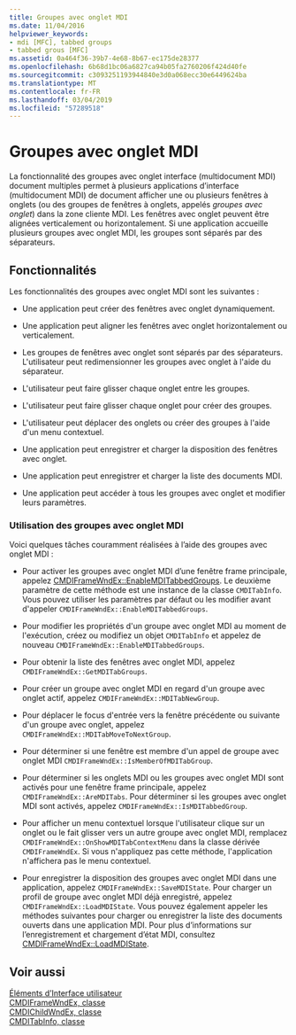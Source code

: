 ```yaml
---
title: Groupes avec onglet MDI
ms.date: 11/04/2016
helpviewer_keywords:
- mdi [MFC], tabbed groups
- tabbed grous [MFC]
ms.assetid: 0a464f36-39b7-4e68-8b67-ec175de28377
ms.openlocfilehash: 6b68d1bc06a6827ca94b05fa2760206f424d40fe
ms.sourcegitcommit: c3093251193944840e3d0a068ecc30e6449624ba
ms.translationtype: MT
ms.contentlocale: fr-FR
ms.lasthandoff: 03/04/2019
ms.locfileid: "57289518"
---
```

# <a name="mdi-tabbed-groups"></a>Groupes avec onglet MDI

La fonctionnalité des groupes avec onglet interface (multidocument MDI) document multiples permet à plusieurs applications d’interface (multidocument MDI) de document afficher une ou plusieurs fenêtres à onglets (ou des groupes de fenêtres à onglets, appelés *groupes avec onglet*) dans la zone cliente MDI. Les fenêtres avec onglet peuvent être alignées verticalement ou horizontalement. Si une application accueille plusieurs groupes avec onglet MDI, les groupes sont séparés par des séparateurs.

## <a name="features"></a>Fonctionnalités

Les fonctionnalités des groupes avec onglet MDI sont les suivantes :

- Une application peut créer des fenêtres avec onglet dynamiquement.

- Une application peut aligner les fenêtres avec onglet horizontalement ou verticalement.

- Les groupes de fenêtres avec onglet sont séparés par des séparateurs. L'utilisateur peut redimensionner les groupes avec onglet à l'aide du séparateur.

- L'utilisateur peut faire glisser chaque onglet entre les groupes.

- L'utilisateur peut faire glisser chaque onglet pour créer des groupes.

- L'utilisateur peut déplacer des onglets ou créer des groupes à l'aide d'un menu contextuel.

- Une application peut enregistrer et charger la disposition des fenêtres avec onglet.

- Une application peut enregistrer et charger la liste des documents MDI.

- Une application peut accéder à tous les groupes avec onglet et modifier leurs paramètres.

### <a name="using-mdi-tabbed-groups"></a>Utilisation des groupes avec onglet MDI

Voici quelques tâches couramment réalisées à l’aide des groupes avec onglet MDI :

- Pour activer les groupes avec onglet MDI d’une fenêtre frame principale, appelez [CMDIFrameWndEx::EnableMDITabbedGroups](../mfc/reference/cmdiframewndex-class.md#enablemditabbedgroups). Le deuxième paramètre de cette méthode est une instance de la classe `CMDITabInfo`. Vous pouvez utiliser les paramètres par défaut ou les modifier avant d'appeler `CMDIFrameWndEx::EnableMDITabbedGroups`.

- Pour modifier les propriétés d'un groupe avec onglet MDI au moment de l'exécution, créez ou modifiez un objet `CMDITabInfo` et appelez de nouveau `CMDIFrameWndEx::EnableMDITabbedGroups`.

- Pour obtenir la liste des fenêtres avec onglet MDI, appelez `CMDIFrameWndEx::GetMDITabGroups`.

- Pour créer un groupe avec onglet MDI en regard d'un groupe avec onglet actif, appelez `CMDIFrameWndEx::MDITabNewGroup`.

- Pour déplacer le focus d'entrée vers la fenêtre précédente ou suivante d'un groupe avec onglet, appelez `CMDIFrameWndEx::MDITabMoveToNextGroup`.

- Pour déterminer si une fenêtre est membre d'un appel de groupe avec onglet MDI `CMDIFrameWndEx::IsMemberOfMDITabGroup`.

- Pour déterminer si les onglets MDI ou les groupes avec onglet MDI sont activés pour une fenêtre frame principale, appelez `CMDIFrameWndEx::AreMDITabs`. Pour déterminer si les groupes avec onglet MDI sont activés, appelez `CMDIFrameWndEx::IsMDITabbedGroup`.

- Pour afficher un menu contextuel lorsque l'utilisateur clique sur un onglet ou le fait glisser vers un autre groupe avec onglet MDI, remplacez `CMDIFrameWndEx::OnShowMDITabContextMenu` dans la classe dérivée `CMDIFrameWndEx`. Si vous n'appliquez pas cette méthode, l'application n'affichera pas le menu contextuel.

- Pour enregistrer la disposition des groupes avec onglet MDI dans une application, appelez `CMDIFrameWndEx::SaveMDIState`. Pour charger un profil de groupe avec onglet MDI déjà enregistré, appelez `CMDIFrameWndEx::LoadMDIState`. Vous pouvez également appeler les méthodes suivantes pour charger ou enregistrer la liste des documents ouverts dans une application MDI. Pour plus d’informations sur l’enregistrement et chargement d’état MDI, consultez [CMDIFrameWndEx::LoadMDIState](../mfc/reference/cmdiframewndex-class.md#loadmdistate).

## <a name="see-also"></a>Voir aussi

[Éléments d’Interface utilisateur](../mfc/user-interface-elements-mfc.md)<br/>
[CMDIFrameWndEx, classe](../mfc/reference/cmdiframewndex-class.md)<br/>
[CMDIChildWndEx, classe](../mfc/reference/cmdichildwndex-class.md)<br/>
[CMDITabInfo, classe](../mfc/reference/cmditabinfo-class.md)
